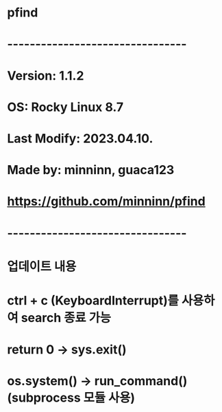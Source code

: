 # pfind

# --------------------------------
# Version: 1.1.2
# OS: Rocky Linux 8.7
# Last Modify: 2023.04.10.
# Made by: minninn, guaca123
# https://github.com/minninn/pfind
# --------------------------------

# 업데이트 내용
#
# ctrl + c (KeyboardInterrupt)를 사용하여 search 종료 가능
# return 0 -> sys.exit()
# os.system() -> run_command() (subprocess 모듈 사용)
